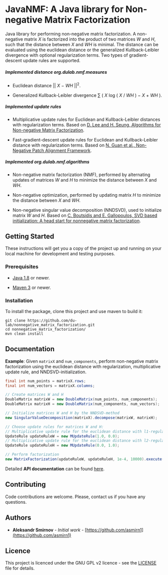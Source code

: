 # JavaNMF: A Java library for Non-negative Matrix Factorization

Java library for performing non-negative matrix factorization. A non-negative matrix *X* is factorized 
into the product of two matrices *W* and *H*, such that the distance between *X* and *WH* is 
minimal. The distance can be evaluated using the euclidean distance or the generalized 
Kullback-Leibler divergence with optional regularization terms. Two types of 
gradient-descent update rules are supported.

##### Implemented distance org.dulab.nmf.measures

- Euclidean distance || *X* &minus; *WH* ||<sup>2</sup>. 

- Generalized Kullback-Leibler divergence &sum; ( *X* log ( *X* / *WH* ) &minus; *X* &plus; *WH* ).

##### Implemented update rules

- Multiplicative update rules for Euclidean and Kullback-Leibler distances with regularization 
terms. Based on [D. Lee and H. Seung, Algorithms for Non-negative Matrix 
Factorization](https://papers.nips.cc/paper/1861-algorithms-for-non-negative-matrix-factorization).

- Fast-gradient-descent update rules for Euclidean and Kullback-Leibler distance with
regularization terms. Based on [N. Guan et al., Non-Negative Patch Alignment 
Framework](http://ieeexplore.ieee.org/document/5936739/).

##### Implemented org.dulab.nmf.algorithms

- Non-negative matrix factorization (NMF), performed by alternating updates of matrices *W* and *H* to
minimize the distance between *X* and *WH*.

- Non-negative optimization, performed by updating matrix *H* to minimize the distance between 
*X* and *WH*.

- Non-negative singular value decomposition (NNDSVD), used to initialize matrix *W* and *H*. Based on 
[C. Boutsidis and E. Gallopoulos, SVD based initialization: A head start for nonnegative matrix 
factorization](http://www.sciencedirect.com/science/article/pii/S0031320307004359).

##  Getting Started

These instructions will get you a copy of the project up and running on your local machine for 
development and testing purposes.

### Prerequisites

- [Java 1.8](https://java.com/en/download/) or newer.

- [Maven 3](https://maven.apache.org/)  or newer.

### Installation

To install the package, clone this project and use maven to build it:
```
git clone https://github.com/du-lab/nonnegative_matrix_factorization.git
cd nonnegative_matrix_factorization/
mvn clean install
``` 

## Documentation

__Example__: Given `matrixX` and `num_components`, perform non-negative matrix factorization using the euclidean distance with regularization, multiplicative update rule,
and NNDSVD-initialization.

```java
final int num_points = matrixX.rows;
final int num_vectors = matrixX.columns;

// Create matrices W and H
DoubleMatrix matrixW = new DoubleMatrix(num_points, num_components);
DoubleMatrix matrixH = new DoubleMatrix(num_components, num_vectors);

// Initialize matrices W and H by the NNDSVD-method
new SingularValueDecomposition(matrixX).decompose(matrixW, matrixH);

// Choose update rules for matrices W and H:
// Multiplicative update rule for the euclidean distance with l1-regularization
UpdateRule updateRuleW = new MUpdateRule(1.0, 0.0);
// Multiplicative update rule for the euclidean distance with l2-regularization
UpdateRule updateRuleH = new MUpdateRule(0.0, 1.0);

// Perform factorization
new MatrixFactorization(updateRuleW, updateRuleH, 1e-4, 10000).execute(matrixX, matrixW, matrixH);
```

Detailed __API documentation__ can be found [here](https://du-lab.github.io/nonnegative_matrix_factorization/).

## Contributing

Code contributions are welcome. Please, contact us if you have any questions.

## Authors

- **Aleksandr Smirnov** - *Initial work* - [https://github.com/asmirn1](https://github.com/asmirn1)

## Licence

This project is licenced under the GNU GPL v2 licence - see the [LICENSE](LICENSE) file for details.